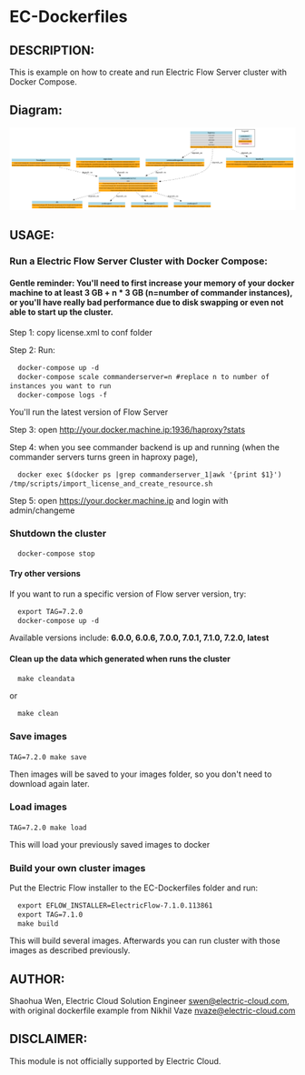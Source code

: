 # EC-Dockerfiles
## DESCRIPTION:
This is example on how to create and run Electric Flow Server cluster with Docker Compose.

## Diagram:

![](graph.png)

## USAGE:

### Run a Electric Flow Server Cluster with Docker Compose:

#### Gentle reminder: You'll need to first increase your memory of your docker machine to at least 3 GB + n * 3 GB (n=number of commander instances), or you'll have really bad performance due to disk swapping or even not able to start up the cluster.

Step 1: copy license.xml to conf folder

Step 2: Run:

```
  docker-compose up -d
  docker-compose scale commanderserver=n #replace n to number of instances you want to run
  docker-compose logs -f
```
You'll run the latest version of Flow Server

Step 3: open http://your.docker.machine.ip:1936/haproxy?stats

Step 4: when you see commander backend is up and running (when the commander servers turns green in haproxy page), 
```
  docker exec $(docker ps |grep commanderserver_1|awk '{print $1}')   /tmp/scripts/import_license_and_create_resource.sh
```

Step 5: open https://your.docker.machine.ip and login with admin/changeme

### Shutdown the cluster
```
  docker-compose stop
```

#### Try other versions
If you want to run a specific version of Flow server version, try:
```
  export TAG=7.2.0
  docker-compose up -d
```
Available versions include: **6.0.0, 6.0.6, 7.0.0, 7.0.1, 7.1.0, 7.2.0, latest**

#### Clean up the data which generated when runs the cluster
```
  make cleandata 
```
or
```
  make clean
```

### Save images

```TAG=7.2.0 make save```

Then images will be saved to your images folder, so  you don't need to download again later.

### Load images 

```TAG=7.2.0 make load```

This will load your previously saved images to docker

### Build your own cluster images

Put the Electric Flow installer to the EC-Dockerfiles folder and run:

```
  export EFLOW_INSTALLER=ElectricFlow-7.1.0.113861
  export TAG=7.1.0
  make build
```

This will build several images.
Afterwards you can run cluster with those images as described previously.


## AUTHOR:
Shaohua Wen, Electric Cloud Solution Engineer swen@electric-cloud.com, with original dockerfile example from Nikhil Vaze <nvaze@electric-cloud.com>


## DISCLAIMER:
This module is not officially supported by Electric Cloud.
